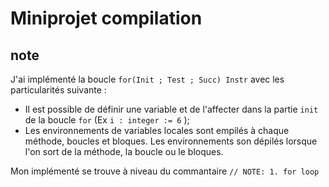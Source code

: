 # Miniprojet compilation

## note

J'ai implémenté la boucle `for(Init ; Test ; Succ) Instr` avec les particularités suivante :

- Il est possible de définir une variable et de l'affecter dans la partie `init` de la boucle `for` (Ex `i : integer := 6` );
- Les environnements de variables locales sont empilés à chaque méthode, boucles et bloques.
  Les environnements son dépilés lorsque l'on sort de la méthode, la boucle ou le bloques.

Mon implémenté se trouve à niveau du commantaire `// NOTE: 1. for loop`
